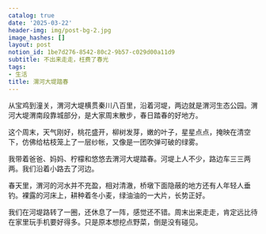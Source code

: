 ```yaml
---
catalog: true
date: '2025-03-22'
header-img: img/post-bg-2.jpg
image_hashes: []
layout: post
notion_id: 1be7d276-8542-80c2-9b57-c029d00a11d9
subtitle: 不出来走走，枉费了春光
tags:
- 生活
title: 渭河大堤踏春
---
```


从宝鸡到潼关，渭河大堤横贯秦川八百里，沿着河堤，两边就是渭河生态公园。渭河大堤渭南段靠城部分，是大家周末散步，春日踏春的好地方。


这个周末，天气刚好，桃花盛开，柳树发芽，嫩的叶子，星星点点，掩映在清空下，仿佛给枯枝笼上了一层纱帐，又像是一团吹弹可破的绿雾。


我带着爸爸、妈妈、柠檬和悠悠去渭河大堤踏春。河堤上人不少，路边车三三两两。我们沿着小路去了河边。


春天里，渭河的河水并不充盈，相对清澈，桥墩下面隐蔽的地方还有人年轻人垂钓。裸露的河床上，耕种着冬小麦，绿油油的一大片，长势正好。


我们在河堤路转了一圈，还休息了一阵，感觉还不错。周末出来走走，肯定远比待在家里玩手机要好得多。只是原本想挖点野菜，倒是没有碰见。